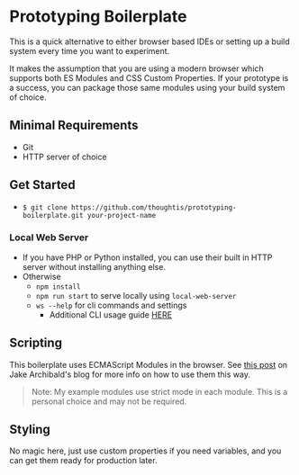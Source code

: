# Prototyping Boilerplate

This is a quick alternative to either browser based IDEs or setting up a build system every time you want to experiment.

It makes the assumption that you are using a modern browser which supports both ES Modules and CSS Custom Properties. If your prototype is a success, you can package those same modules using your build system of choice.

## Minimal Requirements

- Git
- HTTP server of choice

## Get Started

- `$ git clone https://github.com/thoughtis/prototyping-boilerplate.git your-project-name`

### Local Web Server

- If you have PHP or Python installed, you can use their built in HTTP server without installing anything else.
- Otherwise
  - `npm install`
  - `npm run start` to serve locally using `local-web-server`
  - `ws --help` for cli commands and settings
    * Additional CLI usage guide [HERE](https://github.com/lwsjs/local-web-server/wiki/CLI-usage)

## Scripting

This boilerplate uses ECMAScript Modules in the browser. See [this post](https://jakearchibald.com/2017/es-modules-in-browsers/) on Jake Archibald's blog for more info on how to use them this way.

> Note: My example modules use strict mode in each module. This is a personal choice and may not be required.

## Styling

No magic here, just use custom properties if you need variables, and you can get them ready for production later.
